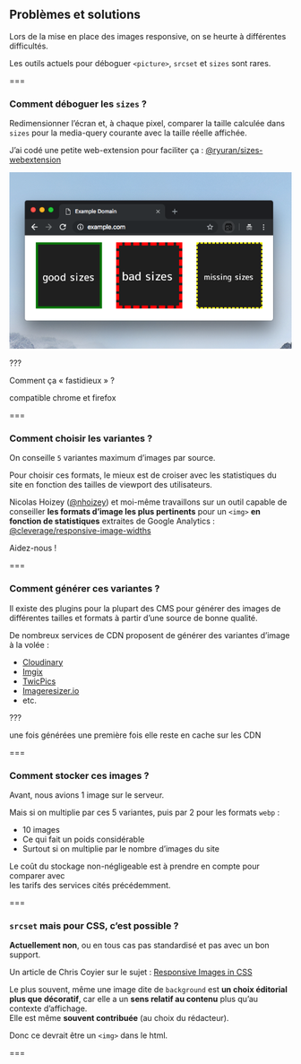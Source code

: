 ## Problèmes et solutions

Lors de la mise en place des images responsive, on se heurte à différentes difficultés.

Les outils actuels pour déboguer `<picture>`, `srcset` et `sizes` sont rares.

===

### Comment déboguer les `sizes` ?

Redimensionner l’écran et, à chaque pixel, comparer la taille calculée dans `sizes` pour la media-query courante avec la taille réelle affichée.

J’ai codé une petite web-extension pour faciliter ça : [@ryuran/sizes-webextension](https://github.com/ryuran/sizes-webextension) <!-- {p:.fragment} -->

![Capture d’écran d’une démo de l’extension : des images sont encadrés.](./img/sizes-extension.png) <!-- {.fragment style="width:18rem"} -->

???

Comment ça « fastidieux » ?

compatible chrome et firefox

===

### Comment choisir les variantes ?

On conseille `5` variantes maximum d’images par source.

Pour choisir ces formats, le mieux est de croiser avec les statistiques du site en fonction des tailles de viewport des utilisateurs.

Nicolas Hoizey ([@nhoizey](https://twitter.com/nhoizey)) et moi-même travaillons sur un outil capable de conseiller __les formats d’image les plus pertinents__ pour un `<img>` __en fonction de statistiques__ extraites de Google Analytics : [@cleverage/responsive-image-widths](https://github.com/cleverage/responsive-image-widths)

Aidez-nous !

===

### Comment générer ces variantes ?

Il existe des plugins pour la plupart des CMS pour générer des images de différentes tailles et formats à partir d’une source de bonne qualité.

De nombreux services de CDN proposent de générer des variantes d’image à la volée :
- [Cloudinary](https://cloudinary.com/)
- [Imgix](https://www.imgix.com/)
- [TwicPics](https://www.twicpics.com/)
- [Imageresizer.io](https://imageresizer.io/)
- etc.

???

une fois générées une première fois elle reste en cache sur les CDN

===

### Comment stocker ces images ?

Avant, nous avions 1 image sur le serveur.

Mais si on multiplie par ces 5 variantes, puis par 2 pour les formats `webp` :
- 10 images <!-- {li:.fragment} -->
- Ce qui fait un poids considérable <!-- {li:.fragment} -->
- Surtout si on multiplie par le nombre d’images du site <!-- {li:.fragment} -->

Le coût du stockage non-négligeable est à prendre en compte pour comparer avec  
les tarifs des services cités précédemment. <!-- {p:.alert.alert_info.fragment} -->

===

### `srcset` mais pour CSS, c’est possible ?

__Actuellement non__, ou en tous cas pas standardisé et pas avec un bon support.

Un article de Chris Coyier sur le sujet : [Responsive Images in CSS](https://css-tricks.com/responsive-images-css/)

Le plus souvent, même une image dite de `background` est __un choix éditorial plus que décoratif__, car elle a un __sens relatif au contenu__ plus qu’au contexte d’affichage.  
Elle est même __souvent contribuée__ (au choix du rédacteur).

Donc ce devrait être un `<img>` dans le html.

===
